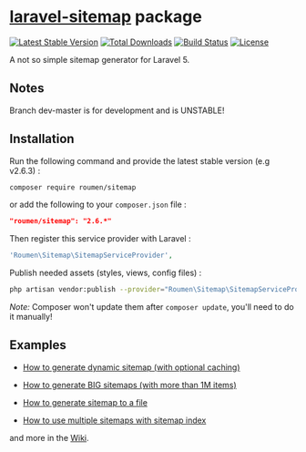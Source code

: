 # [laravel-sitemap](http://roumen.it/projects/laravel-sitemap) package

[![Latest Stable Version](https://poser.pugx.org/roumen/sitemap/version.png)](https://packagist.org/packages/roumen/sitemap) [![Total Downloads](https://poser.pugx.org/roumen/sitemap/d/total.png)](https://packagist.org/packages/roumen/sitemap) [![Build Status](https://travis-ci.org/RoumenDamianoff/laravel-sitemap.png?branch=master)](https://travis-ci.org/RoumenDamianoff/laravel-sitemap) [![License](https://poser.pugx.org/roumen/sitemap/license.png)](https://packagist.org/packages/roumen/sitemap)

A not so simple sitemap generator for Laravel 5.


## Notes

Branch dev-master is for development and is UNSTABLE!

## Installation

Run the following command and provide the latest stable version (e.g v2.6.3) :

```bash
composer require roumen/sitemap
```

or add the following to your `composer.json` file :

```json
"roumen/sitemap": "2.6.*"
```

Then register this service provider with Laravel :

```php
'Roumen\Sitemap\SitemapServiceProvider',
```

Publish needed assets (styles, views, config files) :

```bash
php artisan vendor:publish --provider="Roumen\Sitemap\SitemapServiceProvider"
```
*Note:* Composer won't update them after `composer update`, you'll need to do it manually!

## Examples

- [How to generate dynamic sitemap (with optional caching)](https://github.com/RoumenDamianoff/laravel-sitemap/wiki/Dynamic-sitemap)

- [How to generate BIG sitemaps (with more than 1M items)](https://github.com/RoumenDamianoff/laravel-sitemap/wiki/Generate-BIG-sitemaps)

- [How to generate sitemap to a file](https://github.com/RoumenDamianoff/laravel-sitemap/wiki/Generate-sitemap)

- [How to use multiple sitemaps with sitemap index](https://github.com/RoumenDamianoff/laravel-sitemap/wiki/Sitemap-index)

and more in the [Wiki](https://github.com/RoumenDamianoff/laravel-sitemap/wiki).

